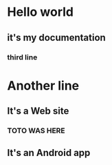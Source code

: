 # Hello world
## it's my documentation
### third line

# Another line
## It's a Web site
### TOTO WAS HERE

## It's an Android app
